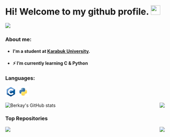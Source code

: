 

# Hi! Welcome to my github profile. <img src="https://media.giphy.com/media/H2zjDfFXWTCSU8LxeB/giphy.gif?cid=ecf05e47oyn9ib20obtrvmd89d1lo2hg3yfcueahsdzjjvt6&rid=giphy.gif&ct=s" align="rigt" width="30" height="30">

![](https://komarev.com/ghpvc/?username=brkykb)
### About me:
- #### I'm a student at [Karabuk University].
[Karabuk University]:"https://www.karabuk.edu.tr"



- #### :zap: I’m currently learning C & Python

 ### Languages:
 <img src="https://raw.githubusercontent.com/github/explore/f3e22f0dca2be955676bc70d6214b95b13354ee8/topics/c/c.png" width="35" height="35" /> <img src="https://raw.githubusercontent.com/github/explore/80688e429a7d4ef2fca1e82350fe8e3517d3494d/topics/python/python.png" width="35" height="35" />

![Berkay's GitHub stats](https://github-readme-stats-sigma-five.vercel.app/api?username=brkykb&show_icons=true&theme=radical) <a href="https://github.com/brkykb">
  <img align="right" src="https://github-readme-stats-sigma-five.vercel.app/api/top-langs/?username=brkykb&layout=compact&theme=radical"  />
 </a> 



### Top Repositories
<a href="https://github.com/brkykb/C">
  <img align="left" src="https://github-readme-stats-sigma-five.vercel.app/api/pin/?username=brkykb&repo=C&theme=radical"  />
 </a> 


<a href="https://github.com/brkykb/Python">
  <img align="right" src="https://github-readme-stats-sigma-five.vercel.app/api/pin/?username=brkykb&repo=Python&theme=radical" />
</a>





